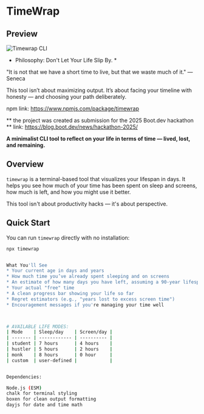 # TimeWrap

## Preview

![Timewrap CLI](assets/final-product.png)

* Philosophy:  Don't Let Your Life Slip By. *

"It is not that we have a short time to live, but that we waste much of it."
— Seneca

This tool isn’t about maximizing output.
It’s about facing your timeline with honesty — and choosing your path deliberately.

npm link: https://www.npmjs.com/package/timewrap

** the project was created as submission for the 2025 Boot.dev hackathon **
 link: https://blog.boot.dev/news/hackathon-2025/


**A minimalist CLI tool to reflect on your life in terms of time — lived, lost, and remaining.**


## Overview

`timewrap` is a terminal-based tool that visualizes your lifespan in days. It helps you see how much of your time has been spent on sleep and screens, how much is left, and how you might use it better.

This tool isn't about productivity hacks — it's about perspective.


## Quick Start

You can run `timewrap` directly with no installation:

```bash
npx timewrap


What You'll See
* Your current age in days and years
* How much time you’ve already spent sleeping and on screens
* An estimate of how many days you have left, assuming a 90-year lifespan
* Your actual "free" time
* A clean progress bar showing your life so far
* Regret estimators (e.g., "years lost to excess screen time")
* Encouragement messages if you're managing your time well



# AVAILABLE LIFE MODES:
| Mode    | Sleep/day    | Screen/day |
| ------- | ------------ | ---------- |
| student | 7 hours      | 4 hours    |
| hustler | 5 hours      | 2 hours    |
| monk    | 8 hours      | 0 hour     |
| custom  | user-defined |            |


Dependencies:

Node.js (ESM)
chalk for terminal styling
boxen for clean output formatting
dayjs for date and time math

